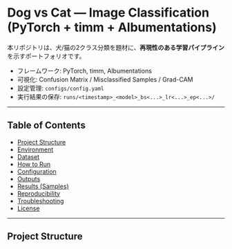 # Dog vs Cat — Image Classification (PyTorch + timm + Albumentations)

本リポジトリは、犬/猫の2クラス分類を題材に、**再現性のある学習パイプライン**を示すポートフォリオです。  
- フレームワーク: PyTorch, timm, Albumentations  
- 可視化: Confusion Matrix / Misclassified Samples / Grad-CAM  
- 設定管理: `configs/config.yaml`  
- 実行結果の保存: `runs/<timestamp>_<model>_bs<...>_lr<...>_ep<...>/`

---

## Table of Contents
- [Project Structure](#project-structure)
- [Environment](#environment)
- [Dataset](#dataset)
- [How to Run](#how-to-run)
- [Configuration](#configuration)
- [Outputs](#outputs)
- [Results (Samples)](#results-samples)
- [Reproducibility](#reproducibility)
- [Troubleshooting](#troubleshooting)
- [License](#license)

---

## Project Structure